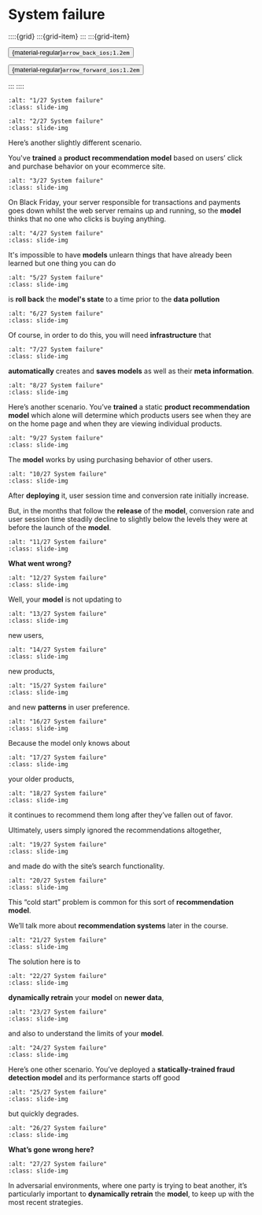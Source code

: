 # System failure

<aside class="margin sidebar">

::::{grid}
:::{grid-item}
:::
:::{grid-item}
<div id="slide-controls" class="btn-toolbar justify-content-between">

<button id="arrow_back" class="sd-btn">{material-regular}`arrow_back_ios;1.2em`</button>

<button id="arrow_forward" class="sd-btn">{material-regular}`arrow_forward_ios;1.2em`</button>
</div>
:::
::::
</aside>
<div class="slides">
<div>

```{image} ../../../images/gcp_courses/production_ml_systems/designing_adaptable_ml_syste/system_failure/001.jpg
:alt: "1/27 System failure"
:class: slide-img
```
<div class="cell tag_remove-input tag_output_scroll docutils container">
<div class="cell_output docutils container">


</div>
</div>
</div>
</div>
<div class="slides">
<div>

```{image} ../../../images/gcp_courses/production_ml_systems/designing_adaptable_ml_syste/system_failure/002.jpg
:alt: "2/27 System failure"
:class: slide-img
```
<div class="cell tag_remove-input tag_output_scroll docutils container">
<div class="cell_output docutils container">

Here’s another slightly different scenario.

You've **trained** a **product recommendation model** based on users’ click and purchase
behavior on your ecommerce site.
</div>
</div>
</div>
</div>
<div class="slides">
<div>

```{image} ../../../images/gcp_courses/production_ml_systems/designing_adaptable_ml_syste/system_failure/003.jpg
:alt: "3/27 System failure"
:class: slide-img
```
<div class="cell tag_remove-input tag_output_scroll docutils container">
<div class="cell_output docutils container">

On Black Friday, your server responsible for transactions and payments goes down
whilst the web server remains up and running, so the **model** thinks that no one who
clicks is buying anything.
</div>
</div>
</div>
</div>
<div class="slides">
<div>

```{image} ../../../images/gcp_courses/production_ml_systems/designing_adaptable_ml_syste/system_failure/004.jpg
:alt: "4/27 System failure"
:class: slide-img
```
<div class="cell tag_remove-input tag_output_scroll docutils container">
<div class="cell_output docutils container">

It's impossible to have **models** unlearn things that have already been learned but one
thing you can do
</div>
</div>
</div>
</div>
<div class="slides">
<div>

```{image} ../../../images/gcp_courses/production_ml_systems/designing_adaptable_ml_syste/system_failure/005.jpg
:alt: "5/27 System failure"
:class: slide-img
```
<div class="cell tag_remove-input tag_output_scroll docutils container">
<div class="cell_output docutils container">

is **roll back** the **model's state** to a time prior to the **data pollution**
</div>
</div>
</div>
</div>
<div class="slides">
<div>

```{image} ../../../images/gcp_courses/production_ml_systems/designing_adaptable_ml_syste/system_failure/006.jpg
:alt: "6/27 System failure"
:class: slide-img
```
<div class="cell tag_remove-input tag_output_scroll docutils container">
<div class="cell_output docutils container">

Of course, in order to do this, you will need **infrastructure** that
</div>
</div>
</div>
</div>
<div class="slides">
<div>

```{image} ../../../images/gcp_courses/production_ml_systems/designing_adaptable_ml_syste/system_failure/007.jpg
:alt: "7/27 System failure"
:class: slide-img
```
<div class="cell tag_remove-input tag_output_scroll docutils container">
<div class="cell_output docutils container">

**automatically** creates
and **saves models** as well as their **meta information**.
</div>
</div>
</div>
</div>
<div class="slides">
<div>

```{image} ../../../images/gcp_courses/production_ml_systems/designing_adaptable_ml_syste/system_failure/008.jpg
:alt: "8/27 System failure"
:class: slide-img
```
<div class="cell tag_remove-input tag_output_scroll docutils container">
<div class="cell_output docutils container">

Here’s another scenario.
You’ve **trained** a static **product recommendation model** which alone will determine which products users see when they are on the home page and when they are viewing individual products.
</div>
</div>
</div>
</div>
<div class="slides">
<div>

```{image} ../../../images/gcp_courses/production_ml_systems/designing_adaptable_ml_syste/system_failure/009.jpg
:alt: "9/27 System failure"
:class: slide-img
```
<div class="cell tag_remove-input tag_output_scroll docutils container">
<div class="cell_output docutils container">

The **model** works by using purchasing behavior of other users.
</div>
</div>
</div>
</div>
<div class="slides">
<div>

```{image} ../../../images/gcp_courses/production_ml_systems/designing_adaptable_ml_syste/system_failure/010.jpg
:alt: "10/27 System failure"
:class: slide-img
```
<div class="cell tag_remove-input tag_output_scroll docutils container">
<div class="cell_output docutils container">

After **deploying** it, user session time and conversion rate initially increase. 

But, in the months that follow the **release** of the **model**, conversion rate and user session time steadily decline to slightly below the levels they were at before the launch of the
**model**.
</div>
</div>
</div>
</div>
<div class="slides">
<div>

```{image} ../../../images/gcp_courses/production_ml_systems/designing_adaptable_ml_syste/system_failure/011.jpg
:alt: "11/27 System failure"
:class: slide-img
```
<div class="cell tag_remove-input tag_output_scroll docutils container">
<div class="cell_output docutils container">

**What went wrong?**
</div>
</div>
</div>
</div>
<div class="slides">
<div>

```{image} ../../../images/gcp_courses/production_ml_systems/designing_adaptable_ml_syste/system_failure/012.jpg
:alt: "12/27 System failure"
:class: slide-img
```
<div class="cell tag_remove-input tag_output_scroll docutils container">
<div class="cell_output docutils container">

Well, your **model** is not updating to
</div>
</div>
</div>
</div>
<div class="slides">
<div>

```{image} ../../../images/gcp_courses/production_ml_systems/designing_adaptable_ml_syste/system_failure/013.jpg
:alt: "13/27 System failure"
:class: slide-img
```
<div class="cell tag_remove-input tag_output_scroll docutils container">
<div class="cell_output docutils container">

new users,
</div>
</div>
</div>
</div>
<div class="slides">
<div>

```{image} ../../../images/gcp_courses/production_ml_systems/designing_adaptable_ml_syste/system_failure/014.jpg
:alt: "14/27 System failure"
:class: slide-img
```
<div class="cell tag_remove-input tag_output_scroll docutils container">
<div class="cell_output docutils container">

new products,
</div>
</div>
</div>
</div>
<div class="slides">
<div>

```{image} ../../../images/gcp_courses/production_ml_systems/designing_adaptable_ml_syste/system_failure/015.jpg
:alt: "15/27 System failure"
:class: slide-img
```
<div class="cell tag_remove-input tag_output_scroll docutils container">
<div class="cell_output docutils container">

and new **patterns** in
user preference.
</div>
</div>
</div>
</div>
<div class="slides">
<div>

```{image} ../../../images/gcp_courses/production_ml_systems/designing_adaptable_ml_syste/system_failure/016.jpg
:alt: "16/27 System failure"
:class: slide-img
```
<div class="cell tag_remove-input tag_output_scroll docutils container">
<div class="cell_output docutils container">

Because the model only knows about
</div>
</div>
</div>
</div>
<div class="slides">
<div>

```{image} ../../../images/gcp_courses/production_ml_systems/designing_adaptable_ml_syste/system_failure/017.jpg
:alt: "17/27 System failure"
:class: slide-img
```
<div class="cell tag_remove-input tag_output_scroll docutils container">
<div class="cell_output docutils container">

your older products,
</div>
</div>
</div>
</div>
<div class="slides">
<div>

```{image} ../../../images/gcp_courses/production_ml_systems/designing_adaptable_ml_syste/system_failure/018.jpg
:alt: "18/27 System failure"
:class: slide-img
```
<div class="cell tag_remove-input tag_output_scroll docutils container">
<div class="cell_output docutils container">

it continues to recommend them long after they’ve fallen out of favor.

Ultimately, users simply ignored the recommendations altogether,
</div>
</div>
</div>
</div>
<div class="slides">
<div>

```{image} ../../../images/gcp_courses/production_ml_systems/designing_adaptable_ml_syste/system_failure/019.jpg
:alt: "19/27 System failure"
:class: slide-img
```
<div class="cell tag_remove-input tag_output_scroll docutils container">
<div class="cell_output docutils container">

and made do with the site’s search functionality.
</div>
</div>
</div>
</div>
<div class="slides">
<div>

```{image} ../../../images/gcp_courses/production_ml_systems/designing_adaptable_ml_syste/system_failure/020.jpg
:alt: "20/27 System failure"
:class: slide-img
```
<div class="cell tag_remove-input tag_output_scroll docutils container">
<div class="cell_output docutils container">

This “cold start” problem is common for this sort of **recommendation model**. 

We’ll talk
more about **recommendation systems** later in the course.
</div>
</div>
</div>
</div>
<div class="slides">
<div>

```{image} ../../../images/gcp_courses/production_ml_systems/designing_adaptable_ml_syste/system_failure/021.jpg
:alt: "21/27 System failure"
:class: slide-img
```
<div class="cell tag_remove-input tag_output_scroll docutils container">
<div class="cell_output docutils container">

The solution here is to
</div>
</div>
</div>
</div>
<div class="slides">
<div>

```{image} ../../../images/gcp_courses/production_ml_systems/designing_adaptable_ml_syste/system_failure/022.jpg
:alt: "22/27 System failure"
:class: slide-img
```
<div class="cell tag_remove-input tag_output_scroll docutils container">
<div class="cell_output docutils container">

**dynamically retrain** your **model** on **newer data**,
</div>
</div>
</div>
</div>
<div class="slides">
<div>

```{image} ../../../images/gcp_courses/production_ml_systems/designing_adaptable_ml_syste/system_failure/023.jpg
:alt: "23/27 System failure"
:class: slide-img
```
<div class="cell tag_remove-input tag_output_scroll docutils container">
<div class="cell_output docutils container">

and also to
understand the limits of your **model**.
</div>
</div>
</div>
</div>
<div class="slides">
<div>

```{image} ../../../images/gcp_courses/production_ml_systems/designing_adaptable_ml_syste/system_failure/024.jpg
:alt: "24/27 System failure"
:class: slide-img
```
<div class="cell tag_remove-input tag_output_scroll docutils container">
<div class="cell_output docutils container">

Here’s one other scenario.
You’ve deployed a **statically-trained fraud detection model** and its performance starts
off good
</div>
</div>
</div>
</div>
<div class="slides">
<div>

```{image} ../../../images/gcp_courses/production_ml_systems/designing_adaptable_ml_syste/system_failure/025.jpg
:alt: "25/27 System failure"
:class: slide-img
```
<div class="cell tag_remove-input tag_output_scroll docutils container">
<div class="cell_output docutils container">

but quickly degrades.
</div>
</div>
</div>
</div>
<div class="slides">
<div>

```{image} ../../../images/gcp_courses/production_ml_systems/designing_adaptable_ml_syste/system_failure/026.jpg
:alt: "26/27 System failure"
:class: slide-img
```
<div class="cell tag_remove-input tag_output_scroll docutils container">
<div class="cell_output docutils container">

**What’s gone wrong here?**
</div>
</div>
</div>
</div>
<div class="slides">
<div>

```{image} ../../../images/gcp_courses/production_ml_systems/designing_adaptable_ml_syste/system_failure/027.jpg
:alt: "27/27 System failure"
:class: slide-img
```
<div class="cell tag_remove-input tag_output_scroll docutils container">
<div class="cell_output docutils container">

In adversarial environments, where one party is trying to beat another, it’s particularly
important to **dynamically retrain** the **model**, to keep up with the most recent strategies.
</div>
</div>
</div>
</div>
